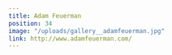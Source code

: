 ```yaml
---
title: Adam Feuerman
position: 34
image: "/uploads/gallery__adamfeuerman.jpg"
link: http://www.adamfeuerman.com/
---
```


